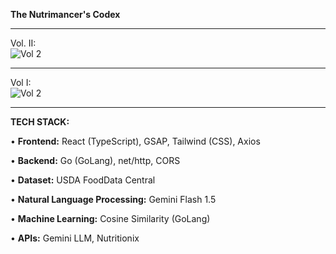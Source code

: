 **The Nutrimancer's Codex**

________________________________________________________________________________________________________________


Vol. II:<br>
![Vol  2](https://github.com/user-attachments/assets/cd4d6987-9426-4d01-93ee-99a04c56575e)

________________________________________________________________________________________________________________

Vol I:<br>
![Vol  2](https://github.com/user-attachments/assets/a79ff462-14cd-4763-9bdb-037eb4fdd9d9)


________________________________________________________________________________________________________________


**TECH STACK:**

• **Frontend:** React (TypeScript), GSAP, Tailwind (CSS), Axios

• **Backend:** Go (GoLang), net/http, CORS

• **Dataset:** USDA FoodData Central

• **Natural Language Processing:** Gemini Flash 1.5

• **Machine Learning:** Cosine Similarity (GoLang)

• **APIs:** Gemini LLM, Nutritionix


